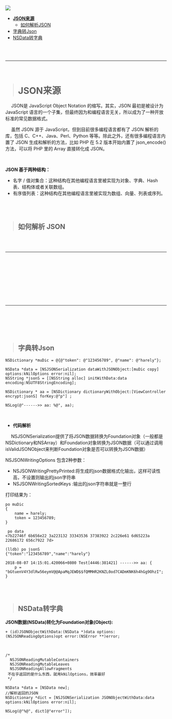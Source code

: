 > <h2 id=""></h2>
![](./../../Pictures/)
- [**JSON来源**](#JSON来源)
	- [如何解析JSON](#如何解析JSON)
- [字典转Json](#字典转Json)
- [NSData转字典](#NSData转字典)


<br/>
<br/>

***
<br/>


> <h1 id="JSON来源">JSON来源</h1>

&emsp; JSON是 JavaScript Object Notation 的缩写。其实，JSON 最初是被设计为 JavaScript 语言的一个子集，但最终因为和编程语言无关，所以成为了一种开放标准的常见数据格式。


&emsp; 虽然 JSON 源于 JavaScript，但到目前很多编程语言都有了 JSON 解析的库，包括 C、C++、Java、Perl、Python 等等。除此之外，还有很多编程语言内置了 JSON 生成和解析的方法，比如 PHP 在 5.2 版本开始内置了 json_encode() 方法，可以将 PHP 里的 Array 直接转化成 JSON。

<br/>


**JSON 基于两种结构：**
- 名字 / 值对集合：这种结构在其他编程语言里被实现为对象、字典、Hash 表、结构体或者关联数组。
- 有序值列表：这种结构在其他编程语言里被实现为数组、向量、列表或序列。


<br/>
<br/>

> <h2 id="如何解析JSON">如何解析 JSON</h2>



<br/>
<br/>

***
<br/>


> <h1 id=""></h1>


<br/>

> <h2 id=""></h2>



<br/>
<br/>

***
<br/>


> <h1 id=""></h1>


<br/>

> <h2 id="字典转Json">字典转Json</h2>

```
NSDictionary *muDic = @{@"token": @"123456789", @"name": @"harely"};

NSData *data = [NSJSONSerialization dataWithJSONObject:[muDic copy] options:kNilOptions error:nil];
NSString *jsonS = [[NSString alloc] initWithData:data encoding:NSUTF8StringEncoding];

NSDictionary * aa = [NSDictionary dictionaryWithObject:[ViewController encrypt:jsonS] forKey:@"p"] ;

NSLog(@"------>> aa: %@", aa);
```



<br/>

- **代码解析**

&emsp; NSJSONSerialization提供了将JSON数据转换为Foundation对象（一般都是NSDictionary和NSArray）和Foundation对象转换为JSON数据（可以通过调用isValidJSONObject来判断Foundation对象是否可以转换为JSON数据）

NSJSONWritingOptions 包含2种参数：
- NSJSONWritingPrettyPrinted:将生成的json数据格式化输出，这样可读性高，不设置则输出的json字符串
- NSJSONWritingSortedKeys :输出的json字符串就是一整行


打印结果为：

```
po muDic
{
    name = harely;
    token = 123456789;
}

 po data
<7b22746f 6b656e22 3a223132 33343536 37383922 2c226e61 6d65223a 22686172 656c7922 7d>

(lldb) po jsonS
{"token":"123456789","name":"harely"}

2018-08-07 14:15:01.420066+0800 Test[4446:381421] ------>> aa: {
    p = "bGtuenV4Y3dlRw56eymV@@ApaMqJEWD$$fQMMHR2KNZL0od7CADmKNK6h4hGg9OhzI";
}
```


<br/>
<br/>



> <h2 id="NSData转字典">NSData转字典</h2>

**JSON数据(NSData)转化为Foundation对象(Object):**

```
+ (id)JSONObjectWithData:(NSData *)data options:(NSJSONReadingOptions)opt error:(NSError **)error;
```

<br/>

```
/*
  NSJSONReadingMutableContainers
  NSJSONReadingMutableLeaves
  NSJSONReadingAllowFragments
 不在乎返回的是什么东西，就用kNilOptions，效率最好
 */

NSData *data = [NSData new];
//解析返回的JSON
NSDictionary *dict = [NSJSONSerialization JSONObjectWithData:data options:kNilOptions error:nil];
        
NSLog(@"%@", dict[@"error"]);
```

<br/>

